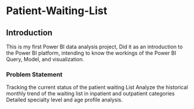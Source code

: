 # Patient-Waiting-List
## Introduction
This is my first Power BI data analysis project, Did it as an introduction to the Power BI platform, intending to know the workings of the Power BI Query, Model, and visualization.
### Problem Statement
Tracking the current status of the patient waiting List
Analyze the historical monthly trend of the waiting list in inpatient and outpatient categories
Detailed specialty level and age profile analysis.


